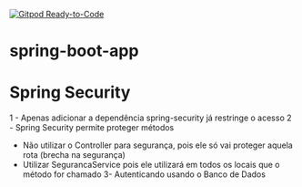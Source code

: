 [![Gitpod Ready-to-Code](https://img.shields.io/badge/Gitpod-Ready--to--Code-blue?logo=gitpod)](https://gitpod.io/#https://github.com/fabsiqueira/spring-boot-app) 
# spring-boot-app
# Spring Security 
1 - Apenas adicionar a dependência spring-security já restringe o acesso
2 - Spring Security permite proteger métodos
   - Não utilizar o Controller para segurança, pois ele só vai proteger aquela rota (brecha na segurança)
   - Utilizar SegurancaService pois ele utilizará em todos os locais que o método for chamado
3- Autenticando usando o Banco de Dados